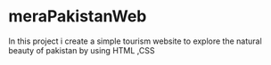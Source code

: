 # meraPakistanWeb
In this project i create a simple tourism website to explore the natural beauty of pakistan by using HTML ,CSS
